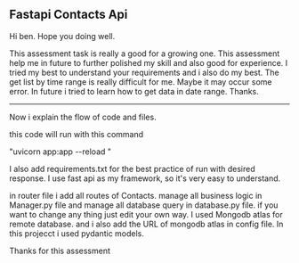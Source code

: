 ## Fastapi Contacts Api

Hi ben.
Hope you doing well.

This assessment task is really a good for a growing one. This assessment help me in future to further polished my skill and also good for experience. I tried my best to understand your requirements and i also do my best. The get list by time range is really difficult for me. Maybe it may occur some error.
In future i tried to learn how to get data in date range.
Thanks.
****************************************************************************************

Now i explain the flow of code and files.

this code will run with this command

"uvicorn app:app --reload "

I also add requirements.txt for the best practice of run with desired response.
I use fast api as my framework, so it's very easy to understand.

in router file i add all routes of Contacts.
manage all business logic in Manager.py file
and manage all database query in database.py file.
if you want to change any thing just edit your own way.
I used Mongodb atlas for remote database. and  i also add the URL of mongodb atlas in config file.
In this projecct i used pydantic models.

Thanks for this assessment

